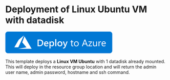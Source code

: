 # Deployment of Linux Ubuntu VM with datadisk

[![Deploy To Azure](https://raw.githubusercontent.com/Azure/azure-quickstart-templates/master/1-CONTRIBUTION-GUIDE/images/deploytoazure.svg?sanitize=true)](https://portal.azure.com/#create/Microsoft.Template/uri/https%3A%2F%2Fraw.githubusercontent.com%2FSpektraSystems%2FCloudLabs-Samples%2Fmaster%2Fvm-linux-datadisk%2Fdeploy-01-linuxdatadisk.json)

This template deploys a **Linux VM Ubuntu** with 1 datadisk already mounted. This will deploy in the resource group location and will return the admin user name, admin password, hostname and ssh command.
